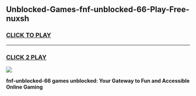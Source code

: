 
## Unblocked-Games-fnf-unblocked-66-Play-Free-nuxsh
<h3>
<a href="https://premium76.site?title=fnf-unblocked-66&ref=15A">CLICK TO PLAY</a></h3>
<hr>

<h3>
<a href="https://premium76.site?title=fnf-unblocked-66&ref=15A">CLICK 2 PLAY</a>
  
</h3>

<a href="https://premium76.site?title=fnf-unblocked-66&ref=15A"><img src="https://clearcache.store/games.png"></a>


**fnf-unblocked-66 games unblocked: Your Gateway to Fun and Accessible Online Gaming**
